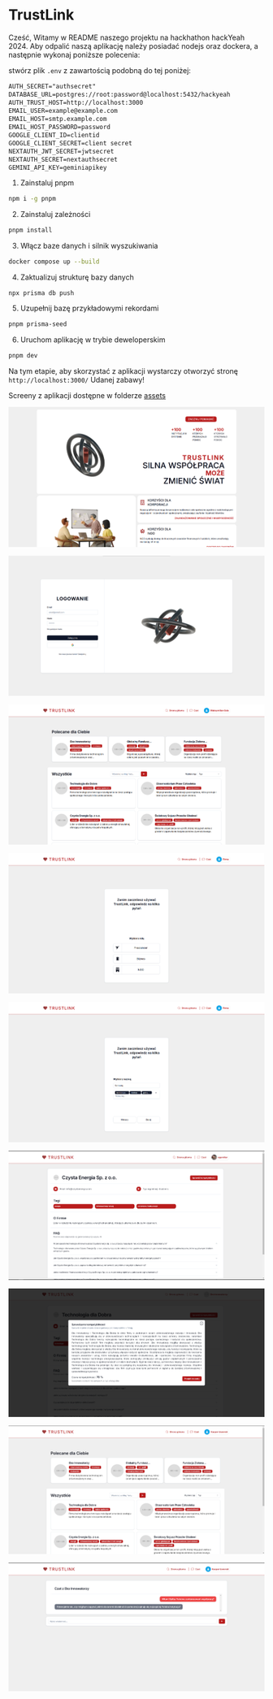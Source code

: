 # TrustLink

Cześć,
Witamy w README naszego projektu na hackhathon hackYeah 2024.
Aby odpalić naszą aplikację należy posiadać nodejs oraz dockera, a następnie wykonaj poniższe polecenia:

stwórz plik `.env` z zawartością podobną do tej poniżej:
```
AUTH_SECRET="authsecret"
DATABASE_URL=postgres://root:password@localhost:5432/hackyeah
AUTH_TRUST_HOST=http://localhost:3000
EMAIL_USER=example@example.com
EMAIL_HOST=smtp.example.com
EMAIL_HOST_PASSWORD=password
GOOGLE_CLIENT_ID=clientid
GOOGLE_CLIENT_SECRET=client secret
NEXTAUTH_JWT_SECRET=jwtsecret
NEXTAUTH_SECRET=nextauthsecret
GEMINI_API_KEY=geminiapikey
```

1. Zainstaluj pnpm
```bash
npm i -g pnpm
```
2. Zainstaluj zależności
```bash
pnpm install
```
3. Włącz baze danych i silnik wyszukiwania
```bash
docker compose up --build
```
4. Zaktualizuj strukturę bazy danych
```bash
npx prisma db push
```
5. Uzupełnij bazę przykładowymi rekordami
```bash
pnpm prisma-seed
```
6. Uruchom aplikację w trybie deweloperskim
```bash
pnpm dev
```

Na tym etapie, aby skorzystać z aplikacji wystarczy otworzyć stronę `http://localhost:3000/`
Udanej zabawy!

Screeny z aplikacji dostępne w folderze [assets](./assets)

![image info](./assets/1.png)

![image info](./assets/2.png)

![image info](./assets/3.png)

![image info](./assets/4.png)

![image info](./assets/5.png)

![image info](./assets/6.png)

![image info](./assets/7.png)

![image info](./assets/8.png)

![image info](./assets/9.png)
